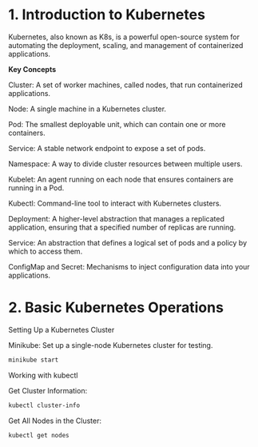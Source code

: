 # 1. Introduction to Kubernetes

Kubernetes, also known as K8s, is a powerful open-source system for automating the deployment, scaling, and management of containerized applications.

**Key Concepts**

Cluster: A set of worker machines, called nodes, that run containerized applications.

Node: A single machine in a Kubernetes cluster.

Pod: The smallest deployable unit, which can contain one or more containers.

Service: A stable network endpoint to expose a set of pods.

Namespace: A way to divide cluster resources between multiple users.

Kubelet: An agent running on each node that ensures containers are running in a Pod.

Kubectl: Command-line tool to interact with Kubernetes clusters.

Deployment: A higher-level abstraction that manages a replicated application, ensuring that a specified number of replicas are running.

Service: An abstraction that defines a logical set of pods and a policy by which to access them.

ConfigMap and Secret: Mechanisms to inject configuration data into your applications.

# 2. Basic Kubernetes Operations

Setting Up a Kubernetes Cluster

Minikube: Set up a single-node Kubernetes cluster for testing.
````bash
minikube start
````
Working with kubectl

Get Cluster Information:
````bash
kubectl cluster-info
````
Get All Nodes in the Cluster:
````bash
kubectl get nodes
````



